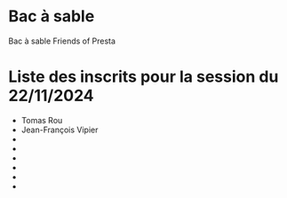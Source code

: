 # Bac à sable
Bac à sable Friends of Presta

# Liste des inscrits pour la session du 22/11/2024

- Tomas Rou
- Jean-François Vipier
-
-
-
-
-
- 
